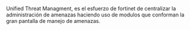 Unified Threat Managment, es el esfuerzo de fortinet de centralizar la administración de amenazas haciendo uso de modulos que conforman la gran pantalla de manejo de amenazas.
